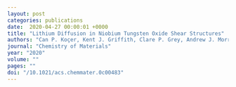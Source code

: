 ```yaml
---
layout: post
categories: publications
date:  2020-04-27 00:00:01 +0000
title: "Lithium Diffusion in Niobium Tungsten Oxide Shear Structures"
authors: "Can P. Koçer, Kent J. Griffith, Clare P. Grey, Andrew J. Morris"
journal: "Chemistry of Materials"
year: "2020"
volume: ""
pages: ""
doi: "/10.1021/acs.chemmater.0c00483"
---
```

